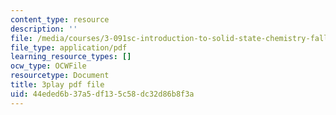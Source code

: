 ```yaml
---
content_type: resource
description: ''
file: /media/courses/3-091sc-introduction-to-solid-state-chemistry-fall-2010/44eded6b37a5df135c58dc32d86b8f3a_Io_4ZckeQ1k.pdf
file_type: application/pdf
learning_resource_types: []
ocw_type: OCWFile
resourcetype: Document
title: 3play pdf file
uid: 44eded6b-37a5-df13-5c58-dc32d86b8f3a
---
```

